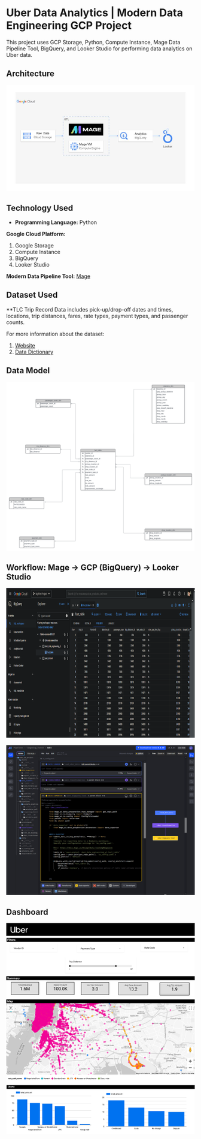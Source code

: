 # Uber Data Analytics | Modern Data Engineering GCP Project

This project uses GCP Storage, Python, Compute Instance, Mage Data Pipeline Tool, BigQuery, and Looker Studio for performing data analytics on Uber data.

## Architecture
![Architecture](images/architecture.jpg)

## Technology Used
- **Programming Language:** Python

**Google Cloud Platform:**
1. Google Storage
2. Compute Instance
3. BigQuery
4. Looker Studio

**Modern Data Pipeline Tool:** [Mage](https://www.mage.ai/)

## Dataset Used
**TLC Trip Record Data includes pick-up/drop-off dates and times, locations, trip distances, fares, rate types, payment types, and passenger counts.

For more information about the dataset:
1. [Website](https://www.nyc.gov/site/tlc/about/tlc-trip-record-data.page)
2. [Data Dictionary](https://www.nyc.gov/assets/tlc/downloads/pdf/data_dictionary_trip_records_yellow.pdf)

## Data Model
![Uber Data Model](images/Uber_Data_Model.png)

## Workflow: Mage -> GCP (BigQuery) -> Looker Studio
<p float="left">
  <img src="images/UBER_DE.PNG" width="700" height="400" />  <br> <br>
 
  <img src="images/UBER_DE2.PNG" width="700" height="400" />
</p>

## Dashboard
![Uber Dashboard](Uber_Dashboard-1.png)
